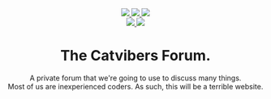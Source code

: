 <div align="center">
  <a href="https://www.codefactor.io/repository/github/catvibers/catvibers.github.io">
    <img src="https://img.shields.io/codefactor/grade/github/catvibers/catvibers.github.io?style=for-the-badge">
  </a>
  <a href="https://app.netlify.com/sites/catvibers/deploys"> 
    <img src="https://img.shields.io/netlify/be4fe129-6cb6-4e35-8463-b7244bdc8ba7?style=for-the-badge">
  </a>
  <a href="https://github.com/Catvibers/catvibers.github.io/blob/main/LICENSE">
    <img src="https://img.shields.io/github/license/catvibers/catvibers.github.io?style=for-the-badge">
  </a><br>
  <a href="https://github.com/Catvibers/catvibers.github.io/network/members">
    <img src="https://img.shields.io/github/forks/Catvibers/catvibers.github.io?style=for-the-badge">
  </a>
  <a href="https://github.com/Catvibers/catvibers.github.io/stargazers">
    <img src="https://img.shields.io/github/stars/catvibers/catvibers.github.io?style=for-the-badge">
  </a>
<h1>The Catvibers Forum.</h1>
<p>A private forum that we're going to use to discuss many things.<br>
Most of us are inexperienced coders. As such, this will be a terrible website.</p>
</div>
